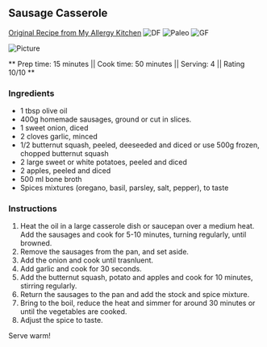 ## Sausage Casserole

[Original Recipe from My Allergy Kitchen](https://www.LINK_TO_RECIPE)
![DF](https://img.shields.io/badge/-Dairy--free-blue.svg)
![Paleo](https://img.shields.io/badge/-Paleo-blueviolet.svg)
![GF](https://img.shields.io/badge/-Gluten--free-yellow.svg)

![Picture](../img/Link_to_picture)

** Prep time: 15 minutes || Cook time: 50 minutes || Serving: 4 || Rating 10/10 **

### Ingredients

- 1 tbsp olive oil
- 400g homemade sausages, ground or cut in slices.
- 1 sweet onion, diced
- 2 cloves garlic, minced
- 1/2 butternut squash, peeled, deeseeded and diced or use 500g frozen, chopped butternut squash
- 2 large sweet or white potatoes, peeled and diced
- 2 apples, peeled and diced
- 500 ml bone broth
- Spices mixtures (oregano, basil, parsley, salt, pepper), to taste

### Instructions

1. Heat the oil in a large casserole dish or saucepan over a medium heat.  Add the sausages and cook for 5-10 minutes, turning regularly, until browned.
2. Remove the sausages from the pan, and set aside.
3. Add the onion and cook until trasnluent. 
4. Add garlic and cook for 30 seconds. 
5. Add the butternut squash, potato and apples and cook for 10 minutes, stirring regularly.
6. Return the sausages to the pan and add the stock and spice mixture.
7. Bring to the boil, reduce the heat and simmer for around 30 minutes or until the vegetables are cooked.
8. Adjust the spice to taste.

Serve warm!

